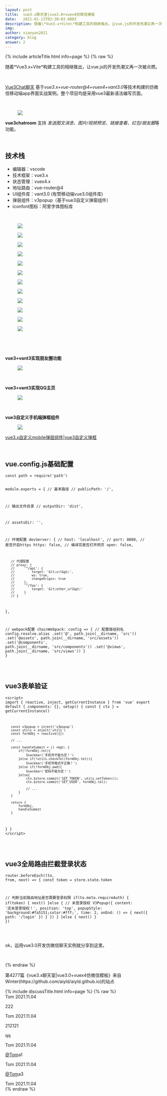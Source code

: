 ```yaml
---
layout: post
title:  vue3.x聊天室|vue3.0+vuex4仿微信模板
date:   2021-01-13T03:30:03.000Z
description: 随着\*Vue3.x+Vite\*构建工具的相继推出，让vue.js的开发热潮又再一次被点燃。Vue3Chat聊天 基于vue3.x+vue-router...
img: 
author: xiaoyan2021
category: blog
answer: 2
---
```

<div class="article-root">
  <div class="article">
    {% include articleTitle.html info=page %}
    {% raw %}
    <div class="article-content"><p>随着*Vue3.x+Vite*构建工具的相继推出，让vue.js的开发热潮又再一次被点燃。</p><p>&nbsp;</p><p><a href="https://juejin.cn/post/6915310758859374606/">Vue3Chat聊天</a> 基于<i>vue3.x+vue-router@4+vuex4+vant3.0</i>等技术构建的仿微信移动端app界面实战案例。整个项目均是采用vue3最新语法编写页面。</p><p>&nbsp;</p><figure class="image"><img src="https://www.samyoc.com/uploads/users/26987/images/1610508080507.png"></figure><p><strong>vue3chatroom</strong> 支持 <i>发送图文消息、图片/视频预览、链接查看、红包/朋友圈</i>等功能。</p><p>&nbsp;</p><h2><strong>技术栈</strong></h2><ul><li>编辑器：vscode</li><li>技术框架：vue3.x</li><li>状态管理：vuex4.x</li><li>地址路由：vue-router@4</li><li>UI组件库：vant3.0 (有赞移动端vue3.0组件库)</li><li>弹层组件：v3popup（基于vue3自定义弹窗组件）</li><li>iconfont图标：阿里字体图标库</li></ul><p>&nbsp;</p><figure class="image"><img src="https://www.samyoc.com/uploads/users/26987/images/1610508205651.png"></figure><figure class="image"><img src="https://www.samyoc.com/uploads/users/26987/images/1610508218591.png"></figure><figure class="image"><img src="https://www.samyoc.com/uploads/users/26987/images/1610508227105.png"></figure><figure class="image"><img src="https://www.samyoc.com/uploads/users/26987/images/1610508242298.png"></figure><figure class="image"><img src="https://www.samyoc.com/uploads/users/26987/images/1610508251142.png"></figure><figure class="image"><img src="https://www.samyoc.com/uploads/users/26987/images/1610508262102.png"></figure><figure class="image"><img src="https://www.samyoc.com/uploads/users/26987/images/1610508271413.png"></figure><figure class="image"><img src="https://www.samyoc.com/uploads/users/26987/images/1610508278910.png"></figure><figure class="image"><img src="https://www.samyoc.com/uploads/users/26987/images/1610508288814.png"></figure><figure class="image"><img src="https://www.samyoc.com/uploads/users/26987/images/1610508306209.png"></figure><figure class="image"><img src="https://www.samyoc.com/uploads/users/26987/images/1610508315037.png"></figure><figure class="image"><img src="https://www.samyoc.com/uploads/users/26987/images/1610508324709.png"></figure><p>&nbsp;</p><p>&nbsp;</p><p><strong>vue3+vant3实现朋友圈功能</strong></p><figure class="image"><img src="https://www.samyoc.com/uploads/users/26987/images/1610508362394..gif"></figure><p>&nbsp;</p><p><strong>vue3+vant3实现QQ主页</strong></p><figure class="image"><img src="https://www.samyoc.com/uploads/users/26987/images/1610508398655..gif"></figure><p>&nbsp;</p><p><strong>vue3自定义手机端弹框组件</strong></p><figure class="image"><img src="https://www.samyoc.com/uploads/users/26987/images/1610508427326..gif"></figure><p><a href="https://www.cnblogs.com/xiaoyan2017/p/14210820.html">vue3.x自定义mobile弹层组件|vue3自定义弹框</a></p><p>&nbsp;</p><h2><strong>vue.config.js基础配置</strong></h2><pre><code class="language-javascript">const path = require('path')

module.exports = {
   // 基本路径
   // publicPath: '/',

   // 输出文件目录
   // outputDir: 'dist',

   // assetsDir: '',

   // 环境配置
   devServer: {
       // host: 'localhost',
       // port: 8080,
       // 是否开启https
       https: false,
       // 编译完是否打开网页
       open: false,
       
       // 代理配置
       // proxy: {
       //     '^/api': {
       //         target: '&lt;url&gt;',
       //         ws: true,
       //         changeOrigin: true
       //     },
       //     '^/foo': {
       //         target: '&lt;other_url&gt;'
       //     }
       // }
   },

   // webpack配置
   chainWebpack: config =&gt; {
       // 配置路径别名
       config.resolve.alias
           .set('@', path.join(__dirname, 'src'))
           .set('@assets', path.join(__dirname, 'src/assets'))
           .set('@components', path.join(__dirname, 'src/components'))
           .set('@views', path.join(__dirname, 'src/views'))
   }
}</code></pre><p>&nbsp;</p><h2><strong>vue3表单验证</strong></h2><pre><code class="language-javascript">&lt;script&gt;
import { reactive, inject, getCurrentInstance } from 'vue'
export default {
   components: {},
   setup() {
       const { ctx } = getCurrentInstance()

       const v3popup = inject('v3popup')
       const utils = inject('utils')
       const formObj = reactive({})

       // ...

       const handleSubmit = () =&gt; {
           if(!formObj.tel){
               Snackbar('手机号不能为空！')
           }else if(!utils.checkTel(formObj.tel)){
               Snackbar('手机号格式不正确！')
           }else if(!formObj.pwd){
               Snackbar('密码不能为空！')
           }else{
               ctx.$store.commit('SET_TOKEN', utils.setToken());
               ctx.$store.commit('SET_USER', formObj.tel);

               // ...
           }
       }

       return {
           formObj,
           handleSubmit
       }
   }
}
&lt;/script&gt;</code></pre><p>&nbsp;</p><h2><strong>vue3全局路由拦截登录状态</strong></h2><pre><code class="language-javascript">router.beforeEach((to, from, next) =&gt; {
   const token = store.state.token

   // 判断当前路由地址是否需要登录权限
   if(to.meta.requireAuth) {
       if(token) {
           next()
       }else {
           // 未登录授权
           V3Popup({
               content: '还未登录授权！', position: 'top', popupStyle: 'background:#fa5151;color:#fff;', time: 2,
               onEnd: () =&gt; {
                   next({ path: '/login' })
               }
           })
       }
   }else {
       next()
   }
})</code></pre><p>&nbsp;</p><p>ok，运用vue3.0开发仿微信聊天实例就分享到这里。</p><p>&nbsp;</p></div>
    {% endraw %}
  </div>
  <p class="winter_mark">第4277篇《vue3.x聊天室|vue3.0+vuex4仿微信模板》来自Winter(https://github.com/aiyld/aiyld.github.io)的站点</p>
  <div class="discuss-wrapper">
    {% include discussTitle.html info=page %}
    {% raw %}
    <div class="discuss-list">
    <div class="discuss-item">
        <div class="discuss-parent">
          <div class="discuss-meta">
            <span class="discuss-user">Tom</span>
            <span class="discuss-time">2021.11.04</span>
          </div>
          <div class="discuss-comment"><p>222</p></div>
        </div></div><div class="discuss-item">
        <div class="discuss-parent">
          <div class="discuss-meta">
            <span class="discuss-user">Tom</span>
            <span class="discuss-time">2021.11.04</span>
          </div>
          <div class="discuss-comment"><p>212121</p></div>
        </div><div class="discuss-children">
          <div class="discuss-child">
            <div class="discuss-comment"><p>qq</p></div>
            <div class="discuss-meta">
              <span class="discuss-user">Tom</span>
              <span class="discuss-time">2021.11.04</span>
            </div>
          </div><div class="discuss-child">
            <div class="discuss-comment"><p><a href='/home/27044'>@Tom</a>a1</p></div>
            <div class="discuss-meta">
              <span class="discuss-user">Tom</span>
              <span class="discuss-time">2021.11.04</span>
            </div>
          </div><div class="discuss-child">
            <div class="discuss-comment"><p><a href='/home/27044'>@Tom</a>a3</p></div>
            <div class="discuss-meta">
              <span class="discuss-user">Tom</span>
              <span class="discuss-time">2021.11.04</span>
            </div>
          </div></div>
        </div>
    </div>
    {% endraw %}
  </div>
<div>
